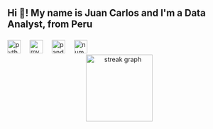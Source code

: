 <h2 align="left">Hi 👋! My name is Juan Carlos and I'm a Data Analyst, from Peru</h2>

###

<div align="left">
  <img src="https://cdn.jsdelivr.net/gh/devicons/devicon/icons/python/python-original.svg" height="30" alt="python logo"  />
  <img width="12" />
  <img src="https://cdn.jsdelivr.net/gh/devicons/devicon/icons/mysql/mysql-original.svg" height="30" alt="mysql logo"  />
  <img width="12" />
  <img src="https://cdn.jsdelivr.net/gh/devicons/devicon/icons/pandas/pandas-original.svg" height="30" alt="pandas logo"  />
  <img width="12" />
  <img src="https://cdn.jsdelivr.net/gh/devicons/devicon/icons/numpy/numpy-original.svg" height="30" alt="numpy logo"  />
</div>

<div align="center">
  <img src="https://streak-stats.demolab.com?user=JuanC105&locale=en&mode=daily&theme=dracula&hide_border=false&border_radius=5&order=3" height="150" alt="streak graph"  />
</div>


